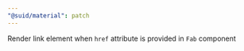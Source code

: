 ```yaml
---
"@suid/material": patch
---
```


Render link element when `href` attribute is provided in `Fab` component
